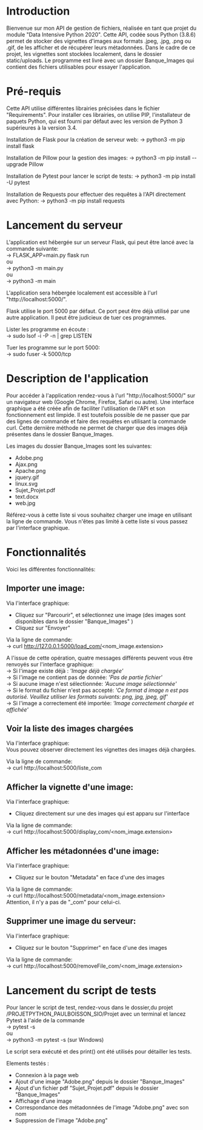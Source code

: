 # Introduction
Bienvenue sur mon API de gestion de fichiers, réalisée en tant que projet du module "Data Intensive Python 2020". Cette API, codée sous Python (3.8.6) permet de stocker des vignettes d'images aux formats .jpeg, .jpg, .png ou .gif, de les afficher et de récupérer leurs métadonnées.  Dans le cadre de ce projet, les vignettes sont stockées localement, dans le dossier static/uploads. Le programme est livré avec un dossier Banque_Images qui contient des fichiers utilisables pour essayer l'application. 


# Pré-requis
Cette API utilise différentes librairies précisées dans le fichier "Requirements". Pour installer ces librairies, on utilise PIP, l'installateur de paquets Python, qui est fourni par défaut avec les version de Python 3 supérieures à la version 3.4. 

Installation de Flask pour la création de serveur web:
&rarr; python3 -m pip install flask

Installation de Pillow pour la gestion des images:
&rarr; python3 -m pip install --upgrade Pillow

Installation de Pytest pour lancer le script de tests:
&rarr; python3 -m pip install -U pytest

Installation de Requests pour effectuer des requêtes à l'API directement avec Python:
&rarr; python3 -m pip install requests

# Lancement du serveur
L'application est hébergée sur un serveur Flask, qui peut être lancé avec la commande suivante:  
&rarr; FLASK_APP=main.py flask run  
ou  
&rarr; python3 -m main.py  
ou  
&rarr; python3 -m main  

L'application sera hébergée localement est accessible à l'url "http://localhost:5000/".

Flask utilise le port 5000 par défaut. Ce port peut être déjà utilisé par une autre application. Il peut être judicieux de tuer ces programmes.  

Lister les programme en écoute :  
&rarr; sudo lsof -i -P -n | grep LISTEN  

Tuer les programme sur le port 5000:  
&rarr; sudo fuser -k 5000/tcp

# Description de l'application
Pour accéder à l'application rendez-vous à l'url "http://localhost:5000/" sur un navigateur web (Google Chrome, Firefox, Safari ou autre). Une interface graphique a été créée afin de faciliter l'utilisation de l'API et son fonctionnement est limpide. Il est toutefois possible de ne passer que par des lignes de commande et faire des requêtes en utilisant la commande curl. Cette dernière méthode ne permet de charger que des images déjà présentes dans le dossier Banque_Images.  

Les images du dossier Banque_Images sont les suivantes:
- Adobe.png
- Ajax.png
- Apache.png
- jquery.gif
- linux.svg
- Sujet_Projet.pdf
- text.docx
- web.jpg  

Référez-vous à cette liste si vous souhaitez charger une image en utilisant la ligne de commande. Vous n'êtes pas limité à cette liste si vous passez par l'interface graphique. 


# Fonctionnalités
Voici les différentes fonctionnalités:

## Importer une image:
Via l'interface graphique:  
- Cliquez sur "Parcourir", et sélectionnez une image (des images sont disponibles dans le dossier "Banque_Images" )  
- Cliquez sur "Envoyer"

Via la ligne de commande:  
        &rarr; curl http://127.0.0.1:5000/load_com/<nom_image.extension>  

A l'issue de cette opération, quatre messages différents peuvent vous être renvoyés sur l'interface graphique:  
        &rarr; Si l'image existe déjà : *'Image déjà chargée'*  
        &rarr; Si l'image ne contient pas de donnée: *'Pas de partie fichier'*  
        &rarr; Si aucune image n'est sélectionnée: *'Aucune image sélectionnée'*  
        &rarr; Si le format du fichier n'est pas accepté: *'Ce format d image n est pas autorisé. Veuillez utiliser les formats suivants: png, jpg, jpeg, gif'*  
        &rarr; Si l'image a correctement été importée: *'Image correctement chargée et affichée'*  


## Voir la liste des images chargées
Via l'interface graphique:  
    Vous pouvez observer directement les vignettes des images déjà chargées. 

Via la ligne de commande:  
    &rarr; curl http://localhost:5000/liste_com


## Afficher la vignette d'une image:
Via l'interface graphique:  
- Cliquez directement sur une des images qui est apparu sur l'interface  

Via la ligne de commande:  
&rarr; curl http://localhost:5000/display_com/<nom_image.extension>  



## Afficher les métadonnées d'une image:  
Via l'interface graphique:  
- Cliquez sur le bouton "Metadata" en face d'une des images  

Via la ligne de commande:  
&rarr; curl http://localhost:5000/metadata/<nom_image.extension>  
Attention, il n'y a pas de "_com" pour celui-ci.  


## Supprimer une image du serveur:
Via l'interface graphique:
- Cliquez sur le bouton "Supprimer" en face d'une des images

Via la ligne de commande:  
&rarr; curl http://localhost:5000/removeFile_com/<nom_image.extension>

# Lancement du script de tests
Pour lancer le script de test, rendez-vous dans le dossier,du projet /PROJETPYTHON_PAULBOISSON_SIO/Projet avec un terminal et lancez Pytest à l'aide de la commande  
&rarr; pytest -s  
ou  
&rarr; python3 -m pytest -s (sur Windows)

Le script sera exécuté et des print() ont été utilisés pour détailler les tests. 

Elements testés :
- Connexion à la page web
- Ajout d'une image "Adobe.png" depuis le dossier "Banque_Images"
- Ajout d'un fichier pdf "Sujet_Projet.pdf" depuis le dossier "Banque_Images"
- Affichage d'une image
- Correspondance des métadonnées de l'image "Adobe.png" avec son nom
- Suppression de l'image "Adobe.png"
